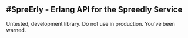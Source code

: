 #SpreErly - Erlang API for the Spreedly Service
--- 
Untested, development library. Do not use in production. You've been warned.
